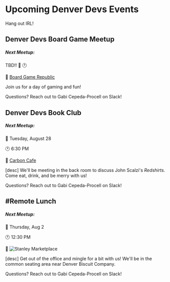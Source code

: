 # Upcoming Denver Devs Events

Hang out IRL!

## Denver Devs Board Game Meetup

##### Next Meetup: 
TBD!!
:date: 
:clock1:

:round_pushpin: [Board Game Republic](https://goo.gl/maps/AG3i7NmaUMK2)

Join us for a day of gaming and fun! 

Questions? Reach out to Gabi Cepeda-Procell on Slack!


## Denver Devs Book Club

##### Next Meetup: 

:date: Tuesday, August 28

:clock1: 6:30 PM

:round_pushpin: [Carbon Cafe](https://goo.gl/maps/HnsowFoHKu72)

[desc]
We'll be meeting in the back room to discuss John Scalzi's _Redshirts_. Come eat, drink, and be merry with us!

Questions? Reach out to Gabi Cepeda-Procell on Slack!


## #Remote Lunch

##### Next Meetup: 
:date: Thursday, Aug 2

:clock1: 12:30 PM

:round_pushpin: ![Stanley Marketplace](https://goo.gl/maps/Y5vKokepeh32)

[desc]
Get out of the office and mingle for a bit with us! We'll be in the common seating area near Denver Biscuit Company.

Questions? Reach out to Gabi Cepeda-Procell on Slack!
